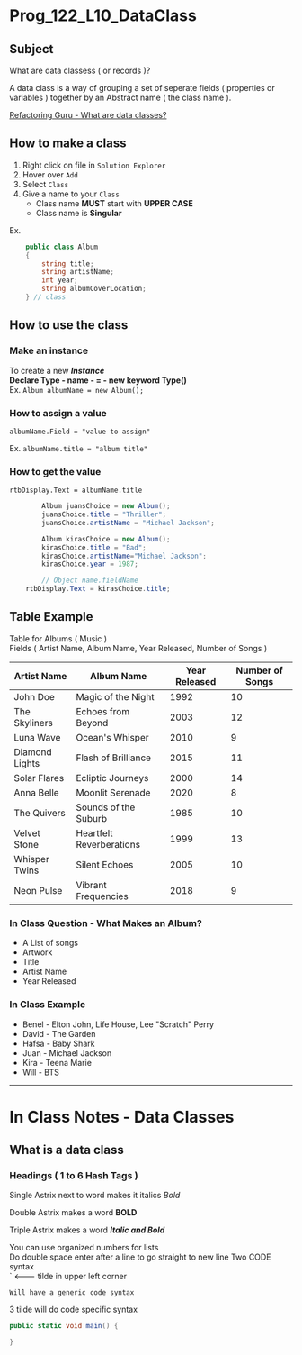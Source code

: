 # Prog_122_L10_DataClass

## Subject
What are data classess ( or records )?

A data class is a way of grouping a set of seperate fields ( properties or variables ) together by an Abstract name ( the class name ). 

[Refactoring Guru - What are data classes?](https://refactoring.guru/smells/data-class#:~:text=A%20data%20class%20refers%20to,the%20data%20that%20they%20own.)

## How to make a class

1. Right click on file in `Solution Explorer`
2. Hover over `Add`
3. Select `Class`
4. Give a name to your `Class`  
	* Class name **MUST** start with **UPPER CASE**
	* Class name is **Singular**

Ex.  
```csharp
    public class Album
    {
        string title;
        string artistName;
        int year;
        string albumCoverLocation;
    } // class
```

## How to use the class 

### Make an instance

To create a new ***Instance***  
**Declare Type - name - = - new keyword Type()**  
Ex. `Album albumName = new Album();`

### How to assign a value

`albumName.Field = "value to assign"`

Ex. `albumName.title = "album title"`

### How to get the value

`rtbDisplay.Text = albumName.title`

```csharp
        Album juansChoice = new Album();
        juansChoice.title = "Thriller";
        juansChoice.artistName = "Michael Jackson";

        Album kirasChoice = new Album();
        kirasChoice.title = "Bad";
        kirasChoice.artistName="Michael Jackson";
        kirasChoice.year = 1987;

        // Object name.fieldName
    rtbDisplay.Text = kirasChoice.title;
```

## Table Example

Table for Albums ( Music )  
Fields ( Artist Name, Album Name, Year Released, Number of Songs )

| Artist Name    | Album Name               | Year Released | Number of Songs |
| -------------- | ------------------------ | ------------- | --------------- |
| John Doe       | Magic of the Night       | 1992          | 10              |
| The Skyliners  | Echoes from Beyond       | 2003          | 12              |
| Luna Wave      | Ocean's Whisper          | 2010          | 9               |
| Diamond Lights | Flash of Brilliance      | 2015          | 11              |
| Solar Flares   | Ecliptic Journeys        | 2000          | 14              |
| Anna Belle     | Moonlit Serenade         | 2020          | 8               |
| The Quivers    | Sounds of the Suburb     | 1985          | 10              |
| Velvet Stone   | Heartfelt Reverberations | 1999          | 13              |
| Whisper Twins  | Silent Echoes            | 2005          | 10              |
| Neon Pulse     | Vibrant Frequencies      | 2018          | 9               |

### In Class Question - What Makes an Album?
* A List of songs
* Artwork
* Title
* Artist Name
* Year Released


### In Class Example
* Benel - Elton John, Life House, Lee "Scratch" Perry
* David - The Garden
* Hafsa - Baby Shark
* Juan - Michael Jackson
* Kira - Teena Marie
* Will - BTS


---
# In Class Notes - Data Classes

## What is a data class

### Headings ( 1 to 6 Hash Tags )

Single Astrix next to word makes it italics
*Bold*

Double Astrix makes a word **BOLD**

Triple Astrix makes a word ***Italic and Bold***

You can use organized numbers for lists  
Do double space enter after a line to go straight to new line
Two CODE syntax  
` <--- tilde in upper left corner  

`Will have a generic code syntax`

3 tilde will do code specific syntax
```csharp
public static void main() {

}
```